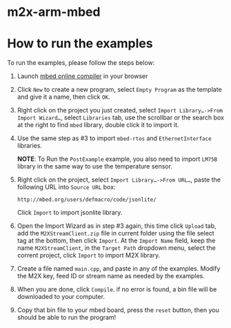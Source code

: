 m2x-arm-mbed
============

How to run the examples
=======================

To run the examples, please follow the steps below:

1. Launch [mbed online compiler](https://mbed.org/compiler/) in your browser
2. Click `New` to create a new program, select `Empty Program` as the template and give it a name, then click `OK`.
3. Right click on the project you just created, select `Import Library…->From Import Wizard…`, select `Libraries` tab, use the scrollbar or the search box at the right to find `mbed` library, double click it to import it.
4. Use the same step as #3 to import `mbed-rtos` and `EthernetInterface` libraries.

    **NOTE**: To Run the `PostExample` example, you also need to import `LM75B` library in the same way to use the temperature sensor.

5. Right click on the project, select `Import Library…->From URL…`, paste the following URL into `Source URL` box:

    ```
    http://mbed.org/users/defmacro/code/jsonlite/
    ```

	Click `Import` to import jsonlite library.
7. Open the Import Wizard as in step #3 again, this time click `Upload` tab, add the `M2XStreamClient.zip` file in current folder  using the file select tag at the bottom, then click `Import`. At the `Import Name` field, keep the name `M2XStreamClient`, in the `Target Path` dropdown menu, select the corrent project, click `Import` to import M2X library.
8. Create a file named `main.cpp`, and paste in any of the examples. Modify the M2X key, feed ID or stream name as needed by the examples.
9. When you are done, click `Compile`. if no error is found, a bin file will be downloaded to your computer.
10. Copy that bin file to your mbed board, press the `reset` button, then you should be able to run the program!